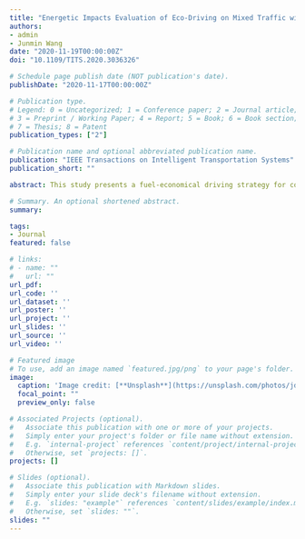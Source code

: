```yaml
---
title: "Energetic Impacts Evaluation of Eco-Driving on Mixed Traffic with Driver Behavioral Diversity"
authors:
- admin
- Junmin Wang
date: "2020-11-19T00:00:00Z"
doi: "10.1109/TITS.2020.3036326"

# Schedule page publish date (NOT publication's date).
publishDate: "2020-11-17T00:00:00Z"

# Publication type.
# Legend: 0 = Uncategorized; 1 = Conference paper; 2 = Journal article;
# 3 = Preprint / Working Paper; 4 = Report; 5 = Book; 6 = Book section;
# 7 = Thesis; 8 = Patent
publication_types: ["2"]

# Publication name and optional abbreviated publication name.
publication: "IEEE Transactions on Intelligent Transportation Systems"
publication_short: ""

abstract: This study presents a fuel-economical driving strategy for connected and automated vehicles (CAVs) and investigates its impacts on human-driven platoon’s fuel efficiency, considering driver behavioral diversity. In mixed traffic where a limited number of CAVs and many human-driven vehicles share the road, the Eco-Driving strategy of CAVs, accomplished through vehicle connectivity and longitudinal dynamics control, can significantly reduce fuel consumption of CAVs, particularly during transient traffic conditions, by avoiding unnecessary braking and acceleration maneuvers which lead to excessive fuel consumption. This is implemented and validated by a vehicle longitudinal dynamic control design with an instantaneous power-based fuel rate estimation model. Moreover, such an Eco-Driving strategy will also help most of the following human-driven vehicles to improve fuel performance despite a highly diverse and uncertain driving characteristics spectrum. The car-following behaviors of a human-driven platoon are described by a microscopic traffic model with dedicated representations of the individual drivers’ preferences. A comprehensive statistical investigation shows the fuel-saving benefits for a human-driven platoon by adopting the proposed Eco-Driving strategy for CAVs. Some special cases are discussed, as well. The results collectively demonstrate the positive impacts of CAVs, even with a low penetration rate, could potentially have on the energy efficiency of the transportation sector within the foreseeable future.

# Summary. An optional shortened abstract.
summary:

tags:
- Journal
featured: false

# links:
# - name: ""
#   url: ""
url_pdf:
url_code: ''
url_dataset: ''
url_poster: ''
url_project: ''
url_slides: ''
url_source: ''
url_video: ''

# Featured image
# To use, add an image named `featured.jpg/png` to your page's folder.
image:
  caption: 'Image credit: [**Unsplash**](https://unsplash.com/photos/jdD8gXaTZsc)'
  focal_point: ""
  preview_only: false

# Associated Projects (optional).
#   Associate this publication with one or more of your projects.
#   Simply enter your project's folder or file name without extension.
#   E.g. `internal-project` references `content/project/internal-project/index.md`.
#   Otherwise, set `projects: []`.
projects: []

# Slides (optional).
#   Associate this publication with Markdown slides.
#   Simply enter your slide deck's filename without extension.
#   E.g. `slides: "example"` references `content/slides/example/index.md`.
#   Otherwise, set `slides: ""`.
slides: ""
---
```

